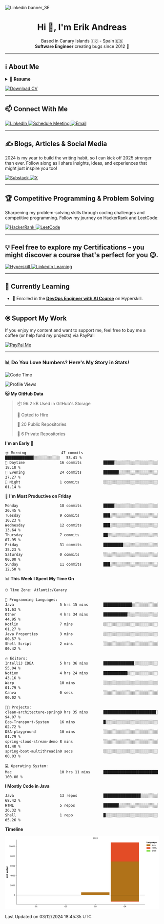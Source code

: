![Linkedin banner_SE](https://github.com/user-attachments/assets/a812e449-5ff5-40a9-abf4-5fd0d5b79c99)

<h1 align="center">Hi 👋, I'm Erik Andreas</h1>
<p align="center">
    Based in Canary Islands 🇮🇨 - Spain 🇪🇸
    <br>
    <strong>Software Engineer</strong> creating bugs since 2012 🚀<br>
</p>

---

## ℹ️ About Me
<details>
  <summary>📃 <strong>Resume</strong></summary>

## 🎓 Education

- 📖 **Bachelor of Science in Computer Engineering**\
📆 2012 - 2018\
📍 **Universidad de La Laguna** - Tenerife, Spain

- 📖 **Fullstack Developer Bootcamp**\
📆 2018 - 2019\
📍 **Escuela de Organización Industrial (EOI)** - Madrid, Spain

---

## 💼 Experience

### 👨‍💻 Freelance Software Engineer
📆 Dec 2022 - Apr 2024\
📍 Remote  
<p align="left">
    <img src="https://img.shields.io/badge/Java-ED8B00?style=for-the-badge&logo=java&logoColor=white" alt="Java">
    <img src="https://img.shields.io/badge/Spring%20Boot-6DB33F?style=for-the-badge&logo=spring&logoColor=white" alt="Spring Boot">
    <img src="https://img.shields.io/badge/DigitalOcean-0080FF?style=for-the-badge&logo=digitalocean&logoColor=white" alt="DigitalOcean">
    <img src="https://img.shields.io/badge/PostgreSQL-316192?style=for-the-badge&logo=postgresql&logoColor=white" alt="PostgreSQL">
    <img src="https://img.shields.io/badge/Clean%20Architecture-FFC107?style=for-the-badge" alt="Clean Architecture">
    <img src="https://img.shields.io/badge/Jenkins-D24939?style=for-the-badge&logo=jenkins&logoColor=white" alt="Jenkins">
    <img src="https://img.shields.io/badge/GitHub%20Actions-2088FF?style=for-the-badge&logo=githubactions&logoColor=white" alt="GitHub Actions">
</p>

---

### 👨‍💻 Java Fullstack Developer
📆 Sep 2019 - Oct 2022\
📍 Nartex Software, Tenerife  
<p align="left">
    <img src="https://img.shields.io/badge/Java-ED8B00?style=for-the-badge&logo=java&logoColor=white" alt="Java">
    <img src="https://img.shields.io/badge/Spring%20MVC-6DB33F?style=for-the-badge&logo=spring&logoColor=white" alt="Spring MVC">
    <img src="https://img.shields.io/badge/Spring%20Data%20JPA-6DB33F?style=for-the-badge&logo=spring&logoColor=white" alt="Spring Data JPA">
    <img src="https://img.shields.io/badge/Spring%20Security-6DB33F?style=for-the-badge&logo=spring&logoColor=white" alt="Spring Security">
    <img src="https://img.shields.io/badge/Thymeleaf-005F9E?style=for-the-badge&logo=thymeleaf&logoColor=white" alt="Thymeleaf">
    <img src="https://img.shields.io/badge/PostgreSQL-316192?style=for-the-badge&logo=postgresql&logoColor=white" alt="PostgreSQL">
    <img src="https://img.shields.io/badge/Oracle-F80000?style=for-the-badge&logo=oracle&logoColor=white" alt="Oracle">
    <img src="https://img.shields.io/badge/Mockito-5A9BD4?style=for-the-badge" alt="Mockito">
    <img src="https://img.shields.io/badge/AssertJ-3DDC84?style=for-the-badge&logo=java&logoColor=white" alt="AssertJ">
</p>

---

### 👨‍💻 .NET Fullstack Developer (Internship)
📆 Oct 2017 - Jan 2018\
📍 Ayesa, Tenerife  
<p align="left">
    <img src="https://img.shields.io/badge/C%23-239120?style=for-the-badge&logo=c-sharp&logoColor=white" alt="C#">
    <img src="https://img.shields.io/badge/.NET-512BD4?style=for-the-badge&logo=dotnet&logoColor=white" alt=".NET">
    <img src="https://img.shields.io/badge/Bootstrap-563D7C?style=for-the-badge&logo=bootstrap&logoColor=white" alt="Bootstrap">
</p>

---

### 👨‍💻 Software Engineer (Internship)
📆 Mar 2017 - Jan 2018\
📍 Binhex, Tenerife  
<p align="left">
    <img src="https://img.shields.io/badge/Python-3776AB?style=for-the-badge&logo=python&logoColor=white" alt="Python">
    <img src="https://img.shields.io/badge/Java-ED8B00?style=for-the-badge&logo=java&logoColor=white" alt="Java">
    <img src="https://img.shields.io/badge/Testcontainers-2496ED?style=for-the-badge&logo=docker&logoColor=white" alt="Testcontainers">
</p>

---

## 🛠️ Not Assignable
<p align="left">
    <img src="https://img.shields.io/badge/React-61DAFB?style=for-the-badge&logo=react&logoColor=black" alt="React">
    <img src="https://img.shields.io/badge/Angular-DD0031?style=for-the-badge&logo=angular&logoColor=white" alt="Angular">
    <img src="https://img.shields.io/badge/Vue.js-4FC08D?style=for-the-badge&logo=vue.js&logoColor=white" alt="Vue.js">
    <img src="https://img.shields.io/badge/AWS-FF9900?style=for-the-badge&logo=amazonaws&logoColor=white" alt="AWS">
    <img src="https://img.shields.io/badge/SonarQube-4E9BCD?style=for-the-badge&logo=sonarqube&logoColor=white" alt="SonarQube">
    <img src="https://img.shields.io/badge/Postman-FF6C37?style=for-the-badge&logo=postman&logoColor=white" alt="Postman">
    <img src="https://img.shields.io/badge/JUnit-25A162?style=for-the-badge&logo=junit5&logoColor=white" alt="JUnit">
</p>

</details>

<p align="left">
    <a href="https://drive.proton.me/urls/26JG7XDRZC#wLWfPZ0wnNda" target="_blank">
        <img src="https://img.shields.io/badge/Download%20CV-4285F4?style=for-the-badge&logo=download&logoColor=white" alt="Download CV">
    </a>
</p>


---

## 📫 Connect With Me
<p align="left">
    <a href="https://www.linkedin.com/in/erik-andreas-backend-developer" target="_blank">
        <img src="https://img.shields.io/badge/LinkedIn-0077B5?style=for-the-badge&logo=linkedin&logoColor=white" alt="LinkedIn">
    </a>
    <a href="https://calendly.com/erikandreasdev/30min" target="_blank">
        <img src="https://img.shields.io/badge/Schedule%20Meeting-2088FF?style=for-the-badge&logo=googlemeet&logoColor=white" alt="Schedule Meeting">
    </a>
    <a href="mailto:erik.dvera+info@proton.me" target="_blank">
        <img src="https://img.shields.io/badge/Email-Me-D14836?style=for-the-badge&logo=gmail&logoColor=white" alt="Email">
    </a>
</p>

---

## ✍️ Blogs, Articles & Social Media
2024 is my year to build the writing habit, so I can kick off 2025 stronger than ever. Follow along as I share insights, ideas, and experiences that might just inspire you too!

<p align="left">
    <a href="https://substack.com/@erikandreas" target="_blank">
        <img src="https://img.shields.io/badge/Substack-FF6719?style=for-the-badge&logo=substack&logoColor=white" alt="Substack">
    </a>
    <a href="https://x.com/erikandreasdev" target="_blank">
        <img src="https://img.shields.io/badge/X-000000?style=for-the-badge&logo=x&logoColor=white" alt="X">
    </a>
</p>

---

## 🏆 Competitive Programming & Problem Solving

Sharpening my problem-solving skills through coding challenges and competitive programming. Follow my journey on HackerRank and LeetCode:

<p align="left">
    <a href="https://www.hackerrank.com/erikandreasdev" target="_blank">
        <img src="https://img.shields.io/badge/HackerRank-2EC866?style=for-the-badge&logo=hackerrank&logoColor=white" alt="HackerRank">
    </a>
    <a href="https://leetcode.com/erikandreasdev" target="_blank">
        <img src="https://img.shields.io/badge/LeetCode-FFA116?style=for-the-badge&logo=leetcode&logoColor=white" alt="LeetCode">
    </a>
</p>


---

## 💡 Feel free to explore my Certifications – you might discover a course that's perfect for you 😉.
<p align="left">
    <a href="https://hyperskill.org/profile/81278326" target="_blank">
        <img src="https://img.shields.io/badge/Hyperskill-3B82F6?style=for-the-badge&logo=readthedocs&logoColor=white" alt="Hyperskill">
    </a>
    <a href="https://www.linkedin.com/in/erik-andreas-backend-developer/details/certifications/" target="_blank">
        <img src="https://img.shields.io/badge/LinkedIn%20Certifications-0077B5?style=for-the-badge&logo=linkedin&logoColor=white" alt="LinkedIn Learning">
    </a>
</p>

---

## 🌱 Currently Learning
- 📘 Enrolled in the [**DevOps Engineer with AI Course**](https://hyperskill.org/courses/80-devops-engineer-with-ai) on Hyperskill.

---

## ⦿ Support My Work

If you enjoy my content and want to support me, feel free to buy me a coffee (or help fund my projects) via PayPal!

<p align="left">
    <a href="https://paypal.me/ebarretodevera?country.x=ES&locale.x=es_ES" target="_blank">
        <img src="https://img.shields.io/badge/PayPal-00457C?style=for-the-badge&logo=paypal&logoColor=white" alt="PayPal Me">
    </a>
</p>

--- 

### 📊 Do You Love Numbers? Here's My Story in Stats!

<!--START_SECTION:waka-->
![Code Time](http://img.shields.io/badge/Code%20Time-23%20hrs%2019%20mins-blue)

![Profile Views](http://img.shields.io/badge/Profile%20Views-1-blue)

**🐱 My GitHub Data** 

> 📦 96.2 kB Used in GitHub's Storage 
 > 
> 💼 Opted to Hire
 > 
> 📜 20 Public Repositories 
 > 
> 🔑 6 Private Repositories 
 > 
**I'm an Early 🐤** 

```text
🌞 Morning                47 commits          █████████████░░░░░░░░░░░░   53.41 % 
🌆 Daytime                16 commits          █████░░░░░░░░░░░░░░░░░░░░   18.18 % 
🌃 Evening                24 commits          ███████░░░░░░░░░░░░░░░░░░   27.27 % 
🌙 Night                  1 commits           ░░░░░░░░░░░░░░░░░░░░░░░░░   01.14 % 
```
📅 **I'm Most Productive on Friday** 

```text
Monday                   18 commits          █████░░░░░░░░░░░░░░░░░░░░   20.45 % 
Tuesday                  9 commits           ███░░░░░░░░░░░░░░░░░░░░░░   10.23 % 
Wednesday                12 commits          ███░░░░░░░░░░░░░░░░░░░░░░   13.64 % 
Thursday                 7 commits           ██░░░░░░░░░░░░░░░░░░░░░░░   07.95 % 
Friday                   31 commits          █████████░░░░░░░░░░░░░░░░   35.23 % 
Saturday                 0 commits           ░░░░░░░░░░░░░░░░░░░░░░░░░   00.00 % 
Sunday                   11 commits          ███░░░░░░░░░░░░░░░░░░░░░░   12.50 % 
```


📊 **This Week I Spent My Time On** 

```text
🕑︎ Time Zone: Atlantic/Canary

💬 Programming Languages: 
Java                     5 hrs 15 mins       █████████████░░░░░░░░░░░░   51.63 % 
Other                    4 hrs 34 mins       ███████████░░░░░░░░░░░░░░   44.95 % 
Kotlin                   7 mins              ░░░░░░░░░░░░░░░░░░░░░░░░░   01.27 % 
Java Properties          3 mins              ░░░░░░░░░░░░░░░░░░░░░░░░░   00.57 % 
Shell Script             2 mins              ░░░░░░░░░░░░░░░░░░░░░░░░░   00.42 % 

🔥 Editors: 
IntelliJ IDEA            5 hrs 36 mins       ██████████████░░░░░░░░░░░   55.04 % 
Notion                   4 hrs 24 mins       ███████████░░░░░░░░░░░░░░   43.16 % 
Warp                     10 mins             ░░░░░░░░░░░░░░░░░░░░░░░░░   01.79 % 
Canva                    0 secs              ░░░░░░░░░░░░░░░░░░░░░░░░░   00.02 % 

🐱‍💻 Projects: 
clean-architecture-spring9 hrs 35 mins       ████████████████████████░   94.07 % 
Eco-Transport-System     16 mins             █░░░░░░░░░░░░░░░░░░░░░░░░   02.72 % 
DSA-playground           10 mins             ░░░░░░░░░░░░░░░░░░░░░░░░░   01.79 % 
spring-cloud-stream-demo 8 mins              ░░░░░░░░░░░░░░░░░░░░░░░░░   01.40 % 
spring-boot-multithreadin0 secs              ░░░░░░░░░░░░░░░░░░░░░░░░░   00.03 % 

💻 Operating System: 
Mac                      10 hrs 11 mins      █████████████████████████   100.00 % 
```

**I Mostly Code in Java** 

```text
Java                     13 repos            █████████████████░░░░░░░░   68.42 % 
HTML                     5 repos             ███████░░░░░░░░░░░░░░░░░░   26.32 % 
Shell                    1 repo              █░░░░░░░░░░░░░░░░░░░░░░░░   05.26 % 
```



**Timeline**

![Lines of Code chart](https://raw.githubusercontent.com/erikandreasdev/erikandreasdev/main/assets/bar_graph.png)


 Last Updated on 03/12/2024 18:45:35 UTC
<!--END_SECTION:waka-->

